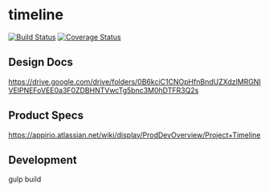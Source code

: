 # timeline
[![Build Status](https://travis-ci.org/appirio-tech/timeline.svg)](https://travis-ci.org/appirio-tech/timeline)
[![Coverage Status](https://coveralls.io/repos/appirio-tech/timeline/badge.svg?branch=master&t=BJiqmL)](https://coveralls.io/r/appirio-tech/timeline?branch=master)

## Design Docs
https://drive.google.com/drive/folders/0B6kciC1CNOpHfnBndUZXdzlMRGNIVElPNEFoVEE0a3F0ZDBHNTVwcTg5bnc3M0hDTFR3Q2s

## Product Specs
https://appirio.atlassian.net/wiki/display/ProdDevOverview/Project+Timeline

## Development
gulp build